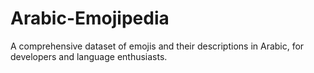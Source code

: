 # Arabic-Emojipedia
A comprehensive dataset of emojis and their descriptions in Arabic, for developers and language enthusiasts.
